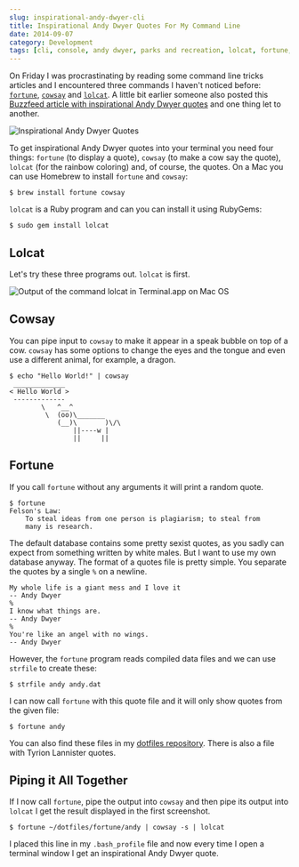 ```yaml
---
slug: inspirational-andy-dwyer-cli
title: Inspirational Andy Dwyer Quotes For My Command Line
date: 2014-09-07
category: Development
tags: [cli, console, andy dwyer, parks and recreation, lolcat, fortune, cowsay]
---
```


On Friday I was procrastinating by reading some command line tricks articles and I encountered three commands I haven't noticed before: [`fortune`](<http://en.wikipedia.org/wiki/Fortune_(Unix)>), [`cowsay`](https://en.wikipedia.org/wiki/Cowsay) and [`lolcat`](https://github.com/busyloop/lolcat). A little bit earlier someone also posted this [Buzzfeed article with inspirational Andy Dwyer quotes](http://www.buzzfeed.com/mrloganrhoades/if-andy-dwyer-quotes-were-motivational-posters#4hjk6yw) and one thing let to another.

![Inspirational Andy Dwyer Quotes](/login.png)

To get inspirational Andy Dwyer quotes into your terminal you need four things: `fortune` (to display a quote), `cowsay` (to make a cow say the quote), `lolcat` (for the rainbow coloring) and, of course, the quotes. On a Mac you can use Homebrew to install `fortune` and `cowsay`:

```
$ brew install fortune cowsay
```

`lolcat` is a Ruby program and can you can install it using RubyGems:

```
$ sudo gem install lolcat
```

## Lolcat

Let's try these three programs out. `lolcat` is first.

![Output of the command lolcat in Terminal.app on Mac OS](/lolcat.png)

## Cowsay

You can pipe input to `cowsay` to make it appear in a speak bubble on top of a cow. `cowsay` has some options to change the eyes and the tongue and even use a different animal, for example, a dragon.

```
$ echo "Hello World!" | cowsay
 _____________
< Hello World >
 -------------
        \   ^__^
         \  (oo)\_______
            (__)\       )\/\
                ||----w |
                ||     ||
```

## Fortune

If you call `fortune` without any arguments it will print a random quote.

```
$ fortune
Felson's Law:
    To steal ideas from one person is plagiarism; to steal from
    many is research.
```

The default database contains some pretty sexist quotes, as you sadly can expect from something written by white males. But I want to use my own database anyway. The format of a quotes file is pretty simple. You separate the quotes by a single `%` on a newline.

```
My whole life is a giant mess and I love it
-- Andy Dwyer
%
I know what things are.
-- Andy Dwyer
%
You're like an angel with no wings.
-- Andy Dwyer
```

However, the `fortune` program reads compiled data files and we can use `strfile` to create these:

```
$ strfile andy andy.dat
```

I can now call `fortune` with this quote file and it will only show quotes from the given file:

```
$ fortune andy
```

You can also find these files in my [dotfiles repository](https://github.com/florianeckerstorfer/dotfiles/tree/master/fortune). There is also a file with Tyrion Lannister quotes.

## Piping it All Together

If I now call `fortune`, pipe the output into `cowsay` and then pipe its output into `lolcat` I get the result displayed in the first screenshot.

```
$ fortune ~/dotfiles/fortune/andy | cowsay -s | lolcat
```

I placed this line in my `.bash_profile` file and now every time I open a terminal window I get an inspirational Andy Dwyer quote.
